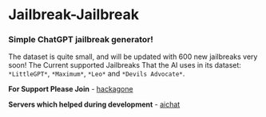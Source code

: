 # Jailbreak-Jailbreak
### Simple ChatGPT jailbreak generator!

The dataset is quite small, and will be updated with 600 new jailbreaks very soon!
The Current supported Jailbreaks That the AI uses in its dataset: `*LittleGPT*`, `*Maximum*`, `*Leo*` and `*Devils Advocate*`.

**For Support Please Join** *-* [hackagone](https://discord.gg/UkP6bK7XhR)

**Servers which helped during development** - [aichat](https://discord.gg/aichat)
